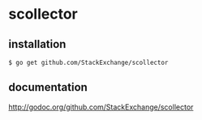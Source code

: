 # scollector

## installation

```
$ go get github.com/StackExchange/scollector
```

## documentation

http://godoc.org/github.com/StackExchange/scollector